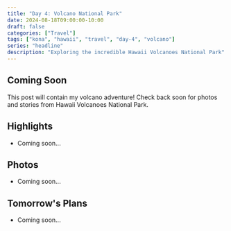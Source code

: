 ```yaml
---
title: "Day 4: Volcano National Park"
date: 2024-08-18T09:00:00-10:00
draft: false
categories: ["Travel"]
tags: ["kona", "hawaii", "travel", "day-4", "volcano"]
series: "headline"
description: "Exploring the incredible Hawaii Volcanoes National Park"
---
```


## Coming Soon

This post will contain my volcano adventure! Check back soon for photos and stories from Hawaii Volcanoes National Park.

## Highlights

- Coming soon...

## Photos

- Coming soon...

## Tomorrow's Plans

- Coming soon...